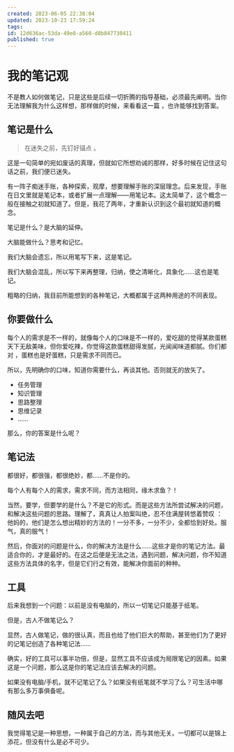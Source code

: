 ```yaml
---
created: 2023-06-05 22:38:04
updated: 2023-10-23 17:59:24
tags: 
id: 12d636ac-53da-49e8-a560-d8b847730411
published: true
---
```


# 我的笔记观

不是教人如何做笔记，只是这些是后续一切折腾的指导基础，必须最先阐明。当你无法理解我为什么这样想，那样做的时候，来看看这一篇 ，也许能够找到答案。

## 笔记是什么

> 在迷失之前，先钉好锚点 。

这是一句简单的宛如废话的真理，但就如它所想劝诫的那样，好多时候在记住这句话之前，我们便已迷失。

有一阵子痴迷手账，各种探索，观摩，想要理解手账的深层理念。后来发现，手账在日文里就是笔记本，或者扩展一点理解——用笔记本。这太简单了，这个概念一般在接触之初就知道了。但是，我花了两年，才重新认识到这个最初就知道的概念。

笔记是什么？是大脑的延伸。

大脑能做什么？思考和记忆。

我们大脑会遗忘，所以用笔写下来，这是笔记。

我们大脑会混乱，所以写下来再整理，归纳，使之清晰化，具象化……这也是笔记。

粗略的归纳，我目前所能想到的各种笔记，大概都属于这两种用途的不同表现。

## 你要做什么

每个人的需求是不一样的，就像每个人的口味是不一样的，爱吃甜的觉得某款蛋糕天下无敌美味，但你爱吃辣，你觉得这款蛋糕甜得发腻，光闻闻味道都腻。你们都对 ，蛋糕也是好蛋糕，只是需求不同而已。

所以，先明确你的口味，知道你需要什么，再谈其他。否则就无的放矢了。

- 任务管理
- 知识管理
- 思路整理
- 思维记录
- ……

那么，你的答案是什么呢？

## 笔记法

都很好，都很强，都很绝妙，都……不是你的。

每个人有每个人的需求，需求不同，而方法相同，缘木求鱼？！

当然，要学，但要学的是什么？不是它的形式。而是这些方法所尝试解决的问题，和解决这些问题的思路。理解了，真真让人拍案叫绝，忍不住满屋转悠着赞叹 ：他妈的，他们是怎么想出精妙的方法的！一分不多，一分不少，全都恰到好处。服气，真的服气！

然后，你面对的问题是什么，你的解决方法是什么……这些才是你的笔记方法。最适合你的，才是最好的。在这之后便是无法之法，遇到问题，解决问题，你不知道这些方法具体的名字，但是它们行之有效，能解决你面前的种种。

## 工具

后来我想到一个问题：以前是没有电脑的，所以一切笔记只能基于纸笔。

但是，古人不做笔记么？

显然，古人做笔记，做的很认真，而且也给了他们巨大的帮助，甚至他们为了更好的记笔记创造了各种笔记法……

确实，好的工具可以事半功倍，但是，显然工具不应该成为局限笔记的因素。如果这是一个问题，那么这是你的笔记法应该去解决的问题。

如果没有电脑/手机，就不记笔记了么？如果没有纸笔就不学习了么？可生活中哪有那么多万事俱备呢。

## 随风去吧

我觉得笔记是一种思想，一种属于自己的方法，而与其他无关。一切都可以是锦上添花，但没有什么是必不可少。